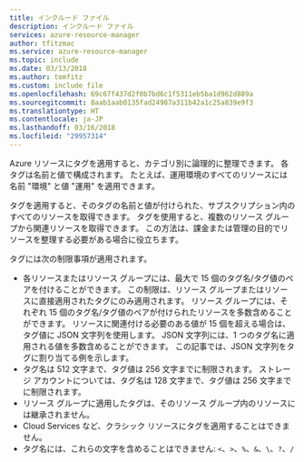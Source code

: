 ```yaml
---
title: インクルード ファイル
description: インクルード ファイル
services: azure-resource-manager
author: tfitzmac
ms.service: azure-resource-manager
ms.topic: include
ms.date: 03/13/2018
ms.author: tomfitz
ms.custom: include file
ms.openlocfilehash: 69c67f437d2f0b7bd6c1f5311eb5ba1d962d889a
ms.sourcegitcommit: 8aab1aab0135fad24987a311b42a1c25a839e9f3
ms.translationtype: HT
ms.contentlocale: ja-JP
ms.lasthandoff: 03/16/2018
ms.locfileid: "29957314"
---
```

Azure リソースにタグを適用すると、カテゴリ別に論理的に整理できます。 各タグは名前と値で構成されます。 たとえば、運用環境のすべてのリソースには名前 "環境" と値 "運用" を適用できます。

タグを適用すると、そのタグの名前と値が付けられた、サブスクリプション内のすべてのリソースを取得できます。 タグを使用すると、複数のリソース グループから関連リソースを取得できます。 この方法は、課金または管理の目的でリソースを整理する必要がある場合に役立ちます。

タグには次の制限事項が適用されます。

* 各リソースまたはリソース グループには、最大で 15 個のタグ名/タグ値のペアを付けることができます。 この制限は、リソース グループまたはリソースに直接適用されたタグにのみ適用されます。 リソース グループには、それぞれ 15 個のタグ名/タグ値のペアが付けられたリソースを多数含めることができます。 リソースに関連付ける必要のある値が 15 個を超える場合は、タグ値に JSON 文字列を使用します。 JSON 文字列には、1 つのタグ名に適用される値を多数含めることができます。 この記事では、JSON 文字列をタグに割り当てる例を示します。
* タグ名は 512 文字まで、タグ値は 256 文字までに制限されます。 ストレージ アカウントについては、タグ名は 128 文字まで、タグ値は 256 文字までに制限されます。
* リソース グループに適用したタグは、そのリソース グループ内のリソースには継承されません。
* Cloud Services など、クラシック リソースにタグを適用することはできません。
* タグ名には、これらの文字を含めることはできません: `<`、`>`、`%`、`&`、`\`、`?`、`/`
